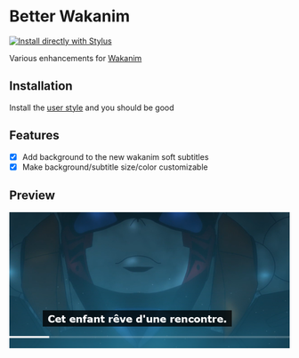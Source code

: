 # Better Wakanim
[![Install directly with Stylus](https://img.shields.io/badge/Install%20directly%20with-Stylus-00adad.svg)](https://github.com/Heyoxe/betterwakanim/raw/master/wakanim.user.css)

Various enhancements for [Wakanim](https://www.wakanim.tv/)

## Installation
Install the [user style](https://userstyles.world/style/2702/wakanim-subtitles-background) and you should be good

## Features
- [x] Add background to the new wakanim soft subtitles
- [x] Make background/subtitle size/color customizable

## Preview
![Preview](preview.png)
